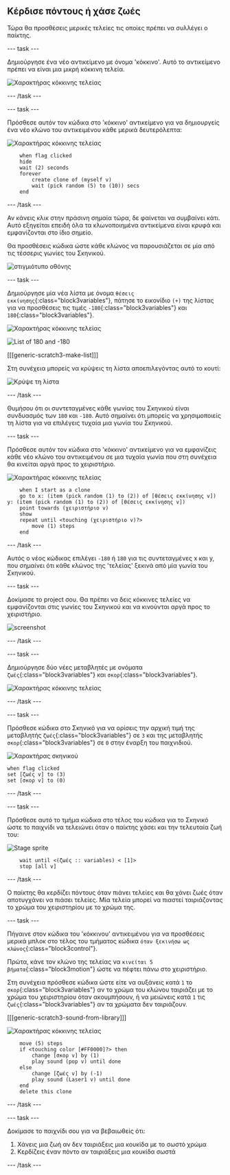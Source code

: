 ## Κέρδισε πόντους ή χάσε ζωές

Τώρα θα προσθέσεις μερικές τελείες τις οποίες πρέπει να συλλέγει ο παίκτης.

--- task ---

Δημιούργησε ένα νέο αντικείμενο με όνομα 'κόκκινο'. Αυτό το αντικείμενο πρέπει να είναι μια μικρή κόκκινη τελεία.

![Χαρακτήρας κόκκινης τελείας](images/dots-red.png)

--- /task ---

--- task ---

Πρόσθεσε αυτόν τον κώδικα στο 'κόκκινο' αντικείμενο για να δημιουργείς ένα νέο κλώνο του αντικειμένου κάθε μερικά δευτερόλεπτα:

![Χαρακτήρας κόκκινης τελείας](images/red-sprite.png)

```blocks3
    when flag clicked
	hide
	wait (2) seconds
	forever
		create clone of (myself v)
		wait (pick random (5) to (10)) secs
	end
```

--- /task ---

Αν κάνεις κλικ στην πράσινη σημαία τώρα, δε φαίνεται να συμβαίνει κάτι. Αυτό εξηγείται επειδή όλα τα κλωνοποιημένα αντικείμενα είναι κρυφά και εμφανίζονται στο ίδιο σημείο.

Θα προσθέσεις κώδικα ώστε κάθε κλώνος να παρουσιάζεται σε μία από τις τέσσερις γωνίες του Σκηνικού.

![στιγμιότυπο οθόνης](images/dots-start.png)

--- task ---

Δημιούργησε μία νέα λίστα με όνομα `θέσεις εκκίνησης`{:class="block3variables"}, πάτησε το εικονίδιο `(+)` της λίστας για να προσθέσεις τις τιμές `-180`{:class="block3variables"} και `180`{:class="block3variables"}.

![Χαρακτήρας κόκκινης τελείας](images/red-sprite.png)

![List of 180 and -180](images/dots-list.png)

[[[generic-scratch3-make-list]]]

Στη συνέχεια μπορείς να κρύψεις τη λίστα αποεπιλεγόντας αυτό το κουτί:

![Κρύψε τη λίστα](images/hide-list.png)

--- /task ---

Θυμήσου ότι οι συντεταγμένες κάθε γωνίας του Σκηνικού είναι συνδυασμός των `180` και `-180`. Αυτό σημαίνει ότι μπορείς να χρησιμοποιείς τη λίστα για να επιλέγεις τυχαία μια γωνία του Σκηνικού.

--- task ---

Πρόσθεσε αυτόν τον κώδικα στο 'κόκκινο' αντικείμενο για να εμφανίζεις κάθε νέο κλώνο του αντικειμένου σε μια τυχαία γωνία που στη συνέχεια θα κινείται αργά προς το χειριστήριο.

![Χαρακτήρας κόκκινης τελείας](images/red-sprite.png)

```blocks3
    when I start as a clone
	go to x: (item (pick random (1) to (2)) of [θέσεις εκκίνησης v]) y: (item (pick random (1) to (2)) of [θέσεις εκκίνησης v])
	point towards (χειριστήριο v)
	show
	repeat until <touching (χειριστήριο v)?>
		move (1) steps
	end
```

--- /task ---

Αυτός ο νέος κώδικας επιλέγει `-180` ή `180` για τις συντεταγμένες x και y, που σημαίνει ότι κάθε κλώνος της 'τελείας' ξεκινά από μία γωνία του Σκηνικού.

--- task ---

Δοκίμασε το project σου. Θα πρέπει να δεις κόκκινες τελείες να εμφανίζονται στις γωνίες του Σκηνικού και να κινούνται αργά προς το χειριστήριο.

![screenshot](images/dots-red-test.png)

--- /task ---

--- task ---

Δημιούργησε δύο νέες μεταβλητές με ονόματα `ζωές`{:class="block3variables"} και `σκορ`{:class="block3variables"}.

![Χαρακτήρας κόκκινης τελείας](images/red-sprite.png)

--- /task ---

--- task ---

Πρόσθεσε κώδικα στο Σκηνικό για να ορίσεις την αρχική τιμή της μεταβλητής `ζωές`{:class="block3variables"} σε `3` και της μεταβλητής `σκορ`{:class="block3variables"} σε `0` στην έναρξη του παιχνιδιού. 

![Χαρακτήρας σκηνικού](images/stage-sprite.png)

```blocks3
when flag clicked
set [ζωές v] to (3)
set [σκορ v] to (0)
```

--- /task ---

--- task ---

Πρόσθεσε αυτό το τμήμα κώδικα στο τέλος του κώδικα για το Σκηνικό ώστε το παιχνίδι να τελειώνει όταν ο παίκτης χάσει και την τελευταία ζωή του:

![Stage sprite](images/stage-sprite.png)

```blocks3
    wait until <(ζωές :: variables) < [1]>
	stop [all v]
```

--- /task ---

Ο παίκτης θα κερδίζει πόντους όταν πιάνει τελείες και θα χάνει ζωές όταν αποτυγχάνει να πιάσει τελείες. Μία τελεία μπορεί να πιαστεί ταιριάζοντας το χρώμα του χειριστηρίου με το χρώμα της.

--- task ---

Πήγαινε στον κώδικα του 'κόκκινου' αντικειμένου για να προσθέσεις μερικά μπλοκ στο τέλος του τμήματος κώδικα `όταν ξεκινήσω ως κλώνος`{:class="block3control"}.

Πρώτα, κάνε τον κλώνο της τελείας να `κινείται 5 βήματα`{:class="block3motion"} ώστε να πέφτει πάνω στο χειριστήριο.

Στη συνέχεια πρόσθεσε κώδικα ώστε είτε να αυξάνεις κατά `1` το `σκορ`{:class="block3variables"} αν το χρώμα του κλώνου ταιριάζει με το χρώμα του χειριστηρίου όταν ακουμπήσουν, ή να μειώνεις κατά `1` τις `ζωές`{:class="block3variables"} αν τα χρώματα δεν ταιριάζουν.

[[[generic-scratch3-sound-from-library]]]

![Χαρακτήρας κόκκινης τελείας](images/red-sprite.png)

```blocks3
    move (5) steps
	if <touching color [#FF0000]?> then
		change [σκορ v] by (1)
		play sound (pop v) until done
	else
		change [ζωές v] by (-1)
		play sound (Laser1 v) until done
	end
	delete this clone
```

--- /task ---

--- task ---

Δοκίμασε το παιχνίδι σου για να βεβαιωθείς ότι:

1. Χάνεις μια ζωή αν δεν ταιριάξεις μια κουκίδα με το σωστό χρώμα
2. Κερδίζεις έναν πόντο αν ταιριάξεις μια κουκίδα σωστά

--- /task ---